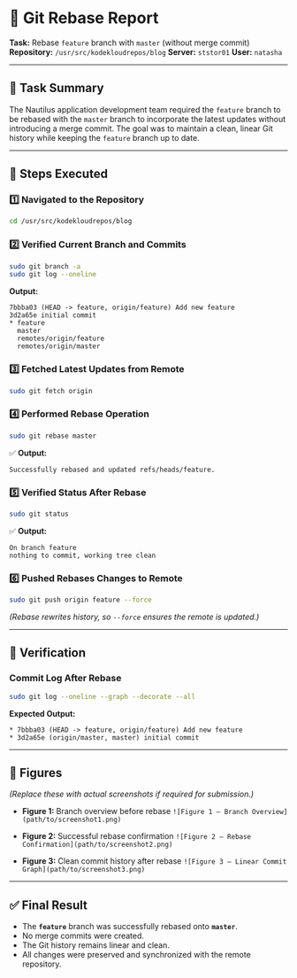 # 🧾 Git Rebase Report

**Task:** Rebase `feature` branch with `master` (without merge commit)
**Repository:** `/usr/src/kodekloudrepos/blog`
**Server:** `ststor01`
**User:** `natasha`

---

## 🧩 Task Summary

The Nautilus application development team required the `feature` branch to be rebased with the `master` branch to incorporate the latest updates without introducing a merge commit. The goal was to maintain a clean, linear Git history while keeping the `feature` branch up to date.

---

## 🧰 Steps Executed

### 1️⃣ Navigated to the Repository

```bash
cd /usr/src/kodekloudrepos/blog
```

### 2️⃣ Verified Current Branch and Commits

```bash
sudo git branch -a
sudo git log --oneline
```

**Output:**

```
7bbba03 (HEAD -> feature, origin/feature) Add new feature
3d2a65e initial commit
* feature
  master
  remotes/origin/feature
  remotes/origin/master
```

### 3️⃣ Fetched Latest Updates from Remote

```bash
sudo git fetch origin
```

### 4️⃣ Performed Rebase Operation

```bash
sudo git rebase master
```

✅ **Output:**

```
Successfully rebased and updated refs/heads/feature.
```

### 5️⃣ Verified Status After Rebase

```bash
sudo git status
```

✅ **Output:**

```
On branch feature
nothing to commit, working tree clean
```

### 6️⃣ Pushed Rebases Changes to Remote

```bash
sudo git push origin feature --force
```

*(Rebase rewrites history, so `--force` ensures the remote is updated.)*

---

## 🧾 Verification

### Commit Log After Rebase

```bash
sudo git log --oneline --graph --decorate --all
```

**Expected Output:**

```
* 7bbba03 (HEAD -> feature, origin/feature) Add new feature
* 3d2a65e (origin/master, master) initial commit
```

---

## 📸 Figures

*(Replace these with actual screenshots if required for submission.)*

* **Figure 1:** Branch overview before rebase
  `![Figure 1 – Branch Overview](path/to/screenshot1.png)`

* **Figure 2:** Successful rebase confirmation
  `![Figure 2 – Rebase Confirmation](path/to/screenshot2.png)`

* **Figure 3:** Clean commit history after rebase
  `![Figure 3 – Linear Commit Graph](path/to/screenshot3.png)`

---

## ✅ Final Result

* The **`feature`** branch was successfully rebased onto **`master`**.
* No merge commits were created.
* The Git history remains linear and clean.
* All changes were preserved and synchronized with the remote repository.
